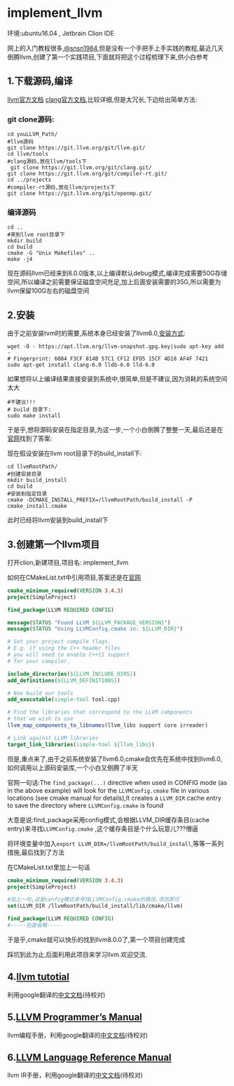 # implement_llvm

环境:ubuntu16.04 , Jetbrain Clion IDE

网上的入门教程很多,[@snsn1984](https://blog.csdn.net/snsn1984/article/details/81283070),但是没有一个手把手上手实践的教程,最近几天倒腾llvm,创建了第一个实践项目,下面就将把这个过程梳理下来,供小白参考

## 1.下载源码,编译

[llvm官方文档](http://llvm.org/docs/GettingStarted.html) [clang官方文档](http://clang.llvm.org/get_started.html),比较详细,但是太冗长,下边给出简单方法:

### git clone源码:

```shell
cd youLLVM_Path/
#llvm源码
git clone https://git.llvm.org/git/llvm.git/
cd llvm/tools
#clang源码,放在llvm/tools下
 git clone https://git.llvm.org/git/clang.git/
git clone https://git.llvm.org/git/compiler-rt.git/
cd ../projects
#compiler-rt源码,放在llvm/projects下
git clone https://git.llvm.org/git/openmp.git/
```

### 编译源码

```shell
cd ..
#来到llvm root目录下
mkdir build
cd build
cmake -G "Unix Makefiles" ..
make -j4
```

现在源码llvm已经来到8.0.0版本,以上编译默认debug模式,编译完成需要50G存储空间,所以编译之前需要保证磁盘空间充足,加上后面安装需要的35G,所以需要为llvm保留100G左右的磁盘空间

## 2.安装

由于之前安装tvm时的需要,系统本身已经安装了llvm6.0,[安装方式](https://apt.llvm.org/):

```shell
wget -O - https://apt.llvm.org/llvm-snapshot.gpg.key|sudo apt-key add -
# Fingerprint: 6084 F3CF 814B 57C1 CF12 EFD5 15CF 4D18 AF4F 7421 
sudo apt-get install clang-6.0 lldb-6.0 lld-6.0
```

如果想将以上编译结果直接安装到系统中,很简单,但是不建议,因为消耗的系统空间太大

```shell
#不建议!!!
# build 目录下:
sudo make install
```

于是乎,想将源码安装在指定目录,为这一步,一个小白倒腾了整整一天,最后还是在[官网](http://llvm.org/docs/CMake.html)找到了答案:

现在假设安装在llvm root目录下的build_install下:

```shell
cd llvmRootPath/
#创建安装目录
mkdir build_install
cd build
#安装到指定目录
cmake -DCMAKE_INSTALL_PREFIX=/llvmRootPath/build_install -P cmake_install.cmake
```

此时已经将llvm安装到build_install下

## 3.创建第一个llvm项目

打开clion,新建项目,项目名: implement_llvm

如何在CMakeList.txt中引用项目,答案还是在[官网](http://llvm.org/docs/CMake.html#embedding-llvm-in-your-project)

```cmake
cmake_minimum_required(VERSION 3.4.3)
project(SimpleProject)

find_package(LLVM REQUIRED CONFIG)

message(STATUS "Found LLVM ${LLVM_PACKAGE_VERSION}")
message(STATUS "Using LLVMConfig.cmake in: ${LLVM_DIR}")

# Set your project compile flags.
# E.g. if using the C++ header files
# you will need to enable C++11 support
# for your compiler.

include_directories(${LLVM_INCLUDE_DIRS})
add_definitions(${LLVM_DEFINITIONS})

# Now build our tools
add_executable(simple-tool tool.cpp)

# Find the libraries that correspond to the LLVM components
# that we wish to use
llvm_map_components_to_libnames(llvm_libs support core irreader)

# Link against LLVM libraries
target_link_libraries(simple-tool ${llvm_libs})

```

但是,重点来了,由于之前系统安装了llvm6.0,cmake会优先在系统中找到llvm6.0,如何调用以上源码安装库,一个小白又倒腾了半天

官网一句话:The `find_package(...)` directive when used in CONFIG mode (as in the above example) will look for the `LLVMConfig.cmake` file in various locations (see cmake manual for details),It creates a `LLVM_DIR` cache entry to save the directory where `LLVMConfig.cmake` is found 

大意是说:find_package采用config模式,会根据LLVM_DIR缓存条目(cache entry)来寻找`LLVMConfig.cmake` ,这个缓存条目是个什么玩意儿???懵逼

将环境变量中加入`export LLVM_DIR=/llvmRootPath/build_install`,等等一系列措施,最后找到了方法

在CMakeList.txt里加上一句话

```cmake
cmake_minimum_required(VERSION 3.4.3)
project(SimpleProject)

#加上一句,这是config模式来寻找LLVMConfig.cmake的路径,添加即可
set(LLVM_DIR /llvmRootPath/build_install/lib/cmake/llvm)

find_package(LLVM REQUIRED CONFIG)
#-----后面省略-----
```

于是乎,cmake就可以快乐的找到llvm8.0.0了,第一个项目创建完成

踩坑到此为止,后面利用此项目来学习llvm.欢迎交流.

## 4.[llvm tutotial](https://llvm.org/docs/tutorial/index.html#kaleidoscope-implementing-a-language-with-llvm)

利用google翻译的[中文文档](https://github.com/Cyoung7/implement_llvm/blob/master/doc/Kaleidoscope%20Tutorial.md)(待校对)

## 5.[LLVM Programmer’s Manual](https://llvm.org/docs/ProgrammersManual.html)

llvm编程手册，利用google翻译的[中文文档](https://github.com/Cyoung7/implement_llvm/blob/master/doc/LLVM%20Programmer%E2%80%99s%20Manual.md)(待校对)

## 6.[LLVM Language Reference Manual](https://llvm.org/docs/LangRef.html)

llvm IR手册，利用google翻译的[中文文档](https://github.com/Cyoung7/implement_llvm/blob/master/doc/LLVM%20Language%20Reference%20Manual.md)(待校对)


